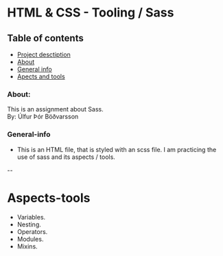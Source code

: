  # HTML & CSS - Tooling / Sass


## Table of contents
- [Project desctiption](#Aspects-tools)
- [About](#About)
- [General info](#general-info)
- [Apects and tools](#Aspects-tools)

### About:
This is an assignment about Sass.
    <br>
By: Úlfur Þór Böðvarsson

### General-info

- This is an HTML file, that is styled with an scss file. I am practicing the use of sass and its aspects / tools.

-- 

# Aspects-tools
- Variables.
- Nesting.
- Operators. 
- Modules.
- Mixins.